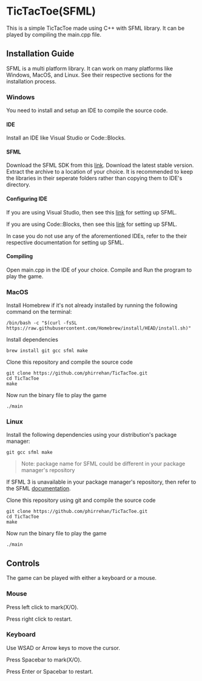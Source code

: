 # TicTacToe(SFML)

This is a simple TicTacToe made using C++ with SFML library. It can be played by compiling the main.cpp file.

## Installation Guide

SFML is a multi platform library. It can work on many platforms like Windows, MacOS, and Linux. See their respective sections for the installation process.

### Windows

You need to install and setup an IDE to compile the source code.

#### IDE

Install an IDE like Visual Studio or Code::Blocks.

#### SFML

Download the SFML SDK from this [link](https://www.sfml-dev.org/download/). Download the latest stable version. Extract the archive to a location of your choice. It is recommended to keep the libraries in their seperate folders rather than copying them to IDE's directory.

#### Configuring IDE

If you are using Visual Studio, then see this [link](https://www.sfml-dev.org/tutorials/3.0/getting-started/visual-studio/#installing-sfml) for setting up SFML.

If you are using Code::Blocks, then see this [link](https://www.sfml-dev.org/tutorials/3.0/getting-started/code-blocks/) for setting up SFML.

In case you do not use any of the aforementioned IDEs, refer to the their respective documentation for setting up SFML.

#### Compiling

Open main.cpp in the IDE of your choice. Compile and Run the program to play the game.

### MacOS

Install Homebrew if it's not already installed by running the following command on the terminal:

```
/bin/bash -c "$(curl -fsSL https://raw.githubusercontent.com/Homebrew/install/HEAD/install.sh)"
```

Install dependencies

```
brew install git gcc sfml make
```

Clone this repository and compile the source code

```
git clone https://github.com/phirrehan/TicTacToe.git
cd TicTacToe
make
```

Now run the binary file to play the game

```
./main
```

### Linux

Install the following dependencies using your distribution's package manager:

`git gcc sfml make`

> Note: package name for SFML could be different in your package manager's repository

If SFML 3 is unavailable in your package manager's repository, then refer to the SFML [documentation](https://www.sfml-dev.org/tutorials/3.0/getting-started/linux/#introduction).

Clone this repository using git and compile the source code

```
git clone https://github.com/phirrehan/TicTacToe.git
cd TicTacToe
make
```

Now run the binary file to play the game

```
./main
```

## Controls

The game can be played with either a keyboard or a mouse.

### Mouse

Press left click to mark(X/O).

Press right click to restart.

### Keyboard

Use WSAD or Arrow keys to move the cursor.

Press Spacebar to mark(X/O).

Press Enter or Spacebar to restart.
